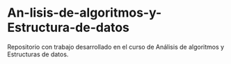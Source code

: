 # An-lisis-de-algoritmos-y-Estructura-de-datos
Repositorio con trabajo desarrollado en el curso de Análisis de algoritmos y Estructuras de datos.

